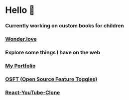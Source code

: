 # Hello 👋

<h3>Currently working on custom books for children</h3>

### [Wonder.love](https://wonder.love)

<h3>Explore some things I have on the web</h3>

### [My Portfolio](https://henryjacobs.us)

### [OSFT (Open Source Feature Toggles)](https://opensourcefeaturetoggles.com) 

### [React-YouTube-Clone](https://henryjacobs.us/React-YouTube-Clone) 
<!-- 

### What I've Been Working On Recently

I recently finished the first major release of an open source feature flagging service called OSFT. I'm currently in the process of rewriting the client SDKs to use TypeScript, and am also refactoring the backend into multiple microservices to improve scalability.  

<b>[OSFT-Web-App](https://github.com/DONTSTOPLOVINGMEBABY/OSFT-Web-Application)</b>
<br/>
<b>[OSFT-React-SDK](https://github.com/DONTSTOPLOVINGMEBABY/OSFT-React-SDK)</b>
<br/>
<b>[OSFT-JS-Client](https://github.com/DONTSTOPLOVINGMEBABY/OSFT-Client-API)</b>
<br/>
<br/>

-->
